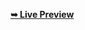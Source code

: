 <a href="https://ahmedyasserdev.github.io/Coffee_Shop/ " target= "_blank" ><strong>➥ Live Preview</strong></a>
